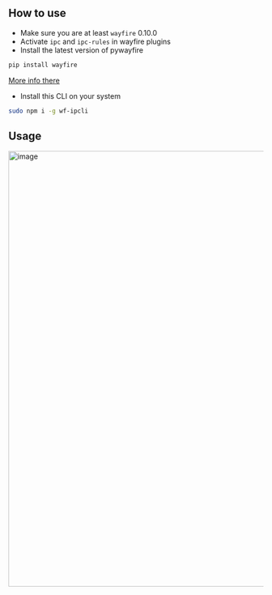 ## How to use

- Make sure you are at least `wayfire` 0.10.0
- Activate `ipc` and `ipc-rules` in wayfire plugins
- Install the latest version of pywayfire

```bash
pip install wayfire
```

[More info there](https://github.com/WayfireWM/pywayfire)

- Install this CLI on your system

```bash
sudo npm i -g wf-ipcli
```

## Usage

<img width="828" height="861" alt="image" src="https://github.com/user-attachments/assets/f98d48d2-c762-4805-9d88-231126562b1e" />
